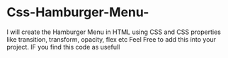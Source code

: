# Css-Hamburger-Menu-
I will create the Hamburger Menu  in HTML using CSS and CSS properties like transition, transform, opacity, flex etc
Feel Free to add this into your project. IF you find this code as usefull 
